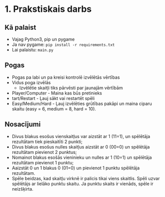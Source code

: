 # 1. Prakstiskais darbs


## Kā palaist
- Vajag Python3, pip un pygame
- Ja nav pygame:
```pip install -r requirements.txt```
- Lai palaistu:
```main.py```
## Pogas
- Pogas pa labi un pa kreisi kontrolē izvēlētās vērtības
- Vidus poga izvēlās
  - Izvēlētie skaitļi tiks pārvēsti par jaunajām vērtībām
- Player/Computer - Maina kas būs pretinieks
- tart/Restart - Ļauj sākt vai restartēt spēli
- Easy/Medium/Hard - Ļauj izvēlēties grūtības pakāpi un maina ciparu skaitu (easy = 6, medium = 8, hard = 10).

## Nosacījumi
 - Divus blakus esošus vienskaitļus var aizstāt ar 1 (11=1), un spēlētāja rezultātam tiek pieskaitīti 2 punkti;
 - Divus blakus esošus nulles skaitļus aizstāt ar 0 (00=0) un spēlētāja rezultātam pievienot 2 punktus;
 - Nomainot blakus esošās vieninieku un nulles ar 1 (10=1) un spēlētāja rezultātam pievienot 1 punktu;
 - Aaizstāt 0 un 1 blakus 0 (01=0) un pievienot 1 punktu spēlētāja rezultātam.
 - Spēle beidzas, kad skaitļu virknē ir palicis tikai viens skaitlis. Spēli uzvar spēlētājs ar lielāko punktu skaitu. Ja punktu skaits ir vienāds, spēle ir neizšķirta.

